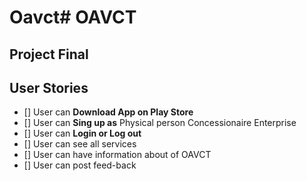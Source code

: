 # Oavct# OAVCT
##  **Project Final**
## User Stories
* [] User can **Download App on Play Store**
* [] User can **Sing up as**
      Physical person
      Concessionaire
      Enterprise	
* [] User can **Login or Log out** 
* [] User can see all services
* [] User can have information about of OAVCT
* [] User can  post feed-back

